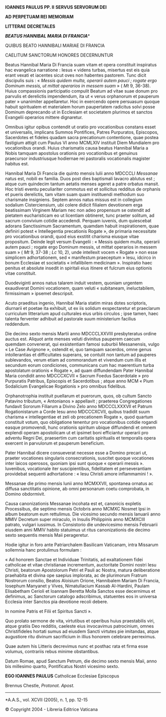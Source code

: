 **IOANNES PAULUS PP. II** **SERVUS SERVORUM DEI**

**AD PERPETUAM REI MEMORIAM**

**LITTERAE** **DECRETALES**

***BEATUS HANNIBAL MARIA DI FRANCIA****

QUIBUS BEATO HANNIBALI MARIAE DI FRANCIA

CAELITUM SANCTORUM HONORES DECERNUNTUR

Beatus Hannibal Maria Di Francia suam vitam et opera constituit inspiratus hac evangelica narratione : Iesus « videns turbas, misertus est eis quia erant vexati et iacentes sicut oves non habentes pastorem. Tunc dicit discipulis suis : « *Messis quidem multa, operarii autem pauci ; rogate ergo Dominum messis, ut mittat operarios in messem suam* » ( *Mt* 9, 36-38). Huius compassionis participatio compulit Beatum ad vitae suae donum pro parvulis et derelictis impendendum, ita ut « verus orphanorum et pauperum pater » unanimiter appellaretur. Hoc in exercendo opere persuasum quoque habuit spiritualem et materialem horum paupertatem radicitus solvi posse Dominum deprecando ut in Ecclesiam et societatem plurimos et sanctos Evangelii operarios mittere dignaretur.

Omnibus igitur opibus contendit ut oratio pro vocationibus constans esset et universalis, implicans Summos Pontifices, Patres Purpuratos, Episcopos, Sacerdotes et fideles quadam sacra precationum contentione, quae postea fastigium attigit cum Paulus VI anno MCMLXIV instituit Diem Mundialem pro vocationibus orandi. Huius charismatis causa beatus Hannibal Maria a Nobis tamquam apostolus orationis pro vocationibus et genuinus praecursor industriusque hodiernae rei pastoralis vocationalis magister habitus est.

Hannibal Maria Di Francia die quinto mensis Iulii anno MDCCCLI *Messanae* natus est, nobili ex familia. Duos post dies baptismali lavacro ablutus est ; atque cum quindecim tantum aetatis menses ageret a patre orbatus mansit. Hoc tristi eventu peculiariter commotus est et sollicitus redditus de orphanis et pueris derelictis, tam vitam suam quam instituendi methodum suo charismate insigniens. Septem annos natus missus est in collegium sodalium Cisterciensium, ubi colere didicit filialem devotionem erga beatissimam Virginem Mariam nec non adeo propensum se ostendit ad pietatem eucharisticam eo ut licentiam obtineret, tunc praeter solitum, ad sacrum convivium cotidie accedendi. Perquam iuvenis, dum quiescebat adorans Sanctissimum Sacramentum, quamdam habuit inspirationem, quae definiri potest « Intellegentia precationis Rogate », de primaria necessitate pro vocationibus orandi, quod eius exstitit charisma eiusque vitae propositum. Deinde legit versum Evangelii : « Messis quidem multa, operarii autem pauci ; rogate ergo Dominum messis, ut mittat operarios in messem suam » ( *Mt* 9, 37-38 ; *Lc* 10, 2), unde intellexit vocem « Rogate » non esse simplicem adhortationem, sed « manifestum praeceptum » Iesu, idcirco in bonum Ecclesiae et societatis « infallibilem medicinam ». Inspiratio haec penitus et absolute insedit in spiritali eius itinere et fulcrum eius optionis vitae constituit.

Duodeviginti annos natus talarem induit vestem, quoniam urgentem exaudiverat Domini vocationem, quam veluti « subitaneam, ineluctabilem, firmissimam » ipsemet descripsit.

Acuto praeditus ingenio, Hannibal Maria statim miras dotes scriptoris, diurnarii et poetae ita exhibuit, ut ex iis solidum exspectaretur et praeclarum curriculum litterarium apud culturales eius urbis circulos ; ipse tamen, haec talenta ferventer adhibuit ad pastorale suum ministerium facilius reddendum.

Die decimo sexto mensis Martii anno MDCCCLXXVIII presbyteratus ordine auctus est. Aliquot ante menses veluti divinitus pauperem caecum quemdam convenerat, qui exsistentiam famosi suburbii Messanensis, vulgo « Le Case Avignone », ostendit ei, quo tamquam sacerdos, omne genus intollerantias et difficultates superans, se contulit non tantum ad pauperes sublevandos, verum etiam ad commorandum et vivendum cum illis et secundum eorum condiciones, communicans cum hac maerentium turba apostolatum orationis « Rogate », ad quam diffundendam Pater Hannibal Maria condidit anno MDCCCXCVII « Sacrum Foedus Sacerdotale » pro Purpuratis Patribus, Episcopis et Sacerdotibus ; atque anno MCM « Pium Sodalicium Evangelicae Rogationis » pro omnibus fidelibus.

Orphanotrophia instituit puellarum et puerorum, quos, ob cultum Sancto Patavino tributum, « Antonianos » appellavit ; praeterea Congregationes fundavit Sororum Filiarum a Divino Zelo anno MDCCCLXXXVII et Patrum Rogationistarum a Corde Iesu anno MDCCCXCVII, quibus tradidit suum charisma « intellegentiae et zeli ob precationem Rogate », quod quartum constituit votum, quo obligatione tenentur pro vocationibus cotidie rogandi easque promovendi, hunc orationis spiritum ubique diffundendi et omnem explendi operam apostolicam ut et ipsimet boni efficiantur operarii pro adventu Regni Dei, praesertim cum caritatis spiritualis et temporalis opera exercent in parvulorum et pauperum beneficium.

Pater Hannibal dicere consueverat necesse esse a Domino precari ut, praeter vocationes singularis consecrationis, suscitet quoque vocationes inter laicos operosos, quoniam ipsi sunt quoque « operarii messis ». Iuvenibus, vocationale iter suscipientibus, fidelitatem et perseverantiam providebat sequenti adhortatione : « Iesu Christi amore inflammamini ! ».

Messanae die primo mensis Iunii anno MCMXXVII, spontanea ornatus ac diffusa sanctitatis opinione, ab omni personarum coetu comprobata, in Domino obdormivit.

Causa canonizationis Messanae incohata est et, canonicis expletis Processibus, die septimo mensis Octobris anno MCMXC Nosmet Ipsi in album beatorum eum rettulimus. Die vicesimo secundo mensis Ianuarii anno MMIV Decretum super miraculo, in Insulis Philippinis anno MCMXCIII patrato, vulgari iussimus. In Consistorio die undevicesimo mensis Februarii eiusdem anni MMIV habito statuimus ut ritus canonizationis die decimo sexto sequentis mensis Maii perageretur.

Hodie igitur in foro ante Patriarchalem Basilicam Vaticanam, intra Missarum sollemnia hanc protulimus formulam :

« Ad honorem Sanctae et Individuae Trinitatis, ad exaltationem fidei catholicae et vitae christianae incrementum, auctoritate Domini nostri Iesu Christi, beatorum Apostolorum Petri et Pauli ac Nostra, matura deliberatione praehabita et divina ope saepius implorata, ac de plurimorum Fratrum Nostrorum consilio, Beatos Aloisium Orione, Hannibalem Mariam Di Francia, Iosephum Manyanet y Vives, Nimatullacium Kassab Al-Hardini, Paulam Elisabetham Cerioli et Ioannam Beretta Molla Sanctos esse decernimus et definimus, ac Sanctorum catalogo adscribimus, statuentes eos in universa Ecclesia inter Sanctos pia devotione recoli debere.

In nomine Patris et Filii et Spiritus Sancti ».

Quo prolato sermone de vita, virtutibus et operibus huius praestabilis viri, atque gratiis Deo redditis, caeleste eius invocavimus patrocinium, omnes Christifideles hortati sumus ad eiusdem Sancti virtutes pie imitandas, atque augustiore ritu divinum sacrificium in illius honorem celebrare perreximus.

Quae autem his Litteris decrevimus nunc et posthac rata et firma esse volumus, contrariis rebus minime obstantibus.

Datum Romae, apud Sanctum Petrum, die decimo sexto mensis Maii, anno bis millesimo quarto, Pontificatus Nostri vicesimo sexto.

**EGO IOANNES PAULUS** Catholicae Ecclesiae Episcopus

Brennus Chestle, *Protonot. Apost.*

* * *

*A.A.S., vol. XCVII (2005), n. 1, pp. 12-15

© Copyright 2004 - Libreria Editrice Vaticana